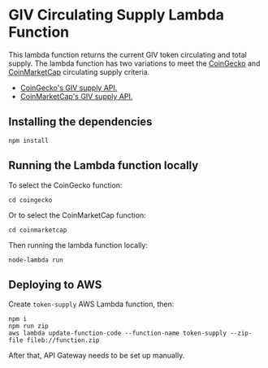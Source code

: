 # GIV Circulating Supply Lambda Function

This lambda function returns the current GIV token circulating and total supply. The lambda function has two variations to meet the [CoinGecko](https://www.coingecko.com/en/coins/giveth) and [CoinMarketCap](https://coinmarketcap.com/currencies/giveth/) circulating supply criteria.

- [CoinGecko's GIV supply API.](https://circulating.giveth.io/token-supply)
- [CoinMarketCap's GIV supply API.](https://supply.giveth.io/giv-supply-cmc?q=circulating)


## Installing the dependencies
```
npm install
```

## Running the Lambda function locally
To select the CoinGecko function:

```
cd coingecko
```
Or to select the CoinMarketCap function:
```
cd coinmarketcap
```
Then running the lambda function locally:
```
node-lambda run
```

## Deploying to AWS
Create `token-supply` AWS Lambda function, then:
```
npm i
npm run zip
aws lambda update-function-code --function-name token-supply --zip-file fileb://function.zip
```

After that, API Gateway needs to be set up manually.
